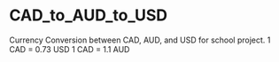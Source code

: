# CAD_to_AUD_to_USD
Currency Conversion between CAD, AUD, and USD for school project.
1 CAD = 0.73 USD
1 CAD = 1.1 AUD
